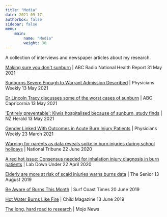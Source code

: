 ```yaml
---
title: "Media"
date: 2021-09-17
authorbox: false
sidebar: false
menu: 
    main: 
        name: "Media"
        weight: 30
---
```


A collection of interviews and newspaper articles about my research. 

[Making sure you don't sunburn](https://www.abc.net.au/radionational/programs/healthreport/making-sure-you-dont-sunburn/13364056) | ABC Radio National Health Report 31 May 2021

[Sunburns Severe Enough to Warrant Admission Described](https://www.physiciansweekly.com/sunburns-severe-enough-to-warrant-admission-described) | Physicians Weekly 13 May 2021

[Dr Lincoln Tracy discusses some of the worst cases of sunburn](https://drive.google.com/file/d/1ZcCZM_a2V67rzXaEJAcw68k7pheFcsu2/view) | ABC Capricornia 13 May 2021

['Entirely preventable': Kiwis hospitalised because of sunburn, study finds](https://www.nzherald.co.nz/nz/entirely-preventable-kiwis-hospitalised-because-of-sunburn-study-finds/6HTOWDVR7IU26X4SF4TM6QNJVA) | NZ Herald 13 May 2021

[Gender Linked With Outcomes in Acute Burn Injury Patients](https://www.physiciansweekly.com/gender-linked-with-outcomes-in-acute-burn-injury-patients) | Physicians Weekly 23 March 2021

[Warning for parents as data reveals spike in burn injuries during school holidays](https://www.nationaltribune.com.au/warning-for-parents-as-data-reveals-spike-in-burn-injuries-during-school-holidays/) | National Tribune 22 June 2020

[A red hot issue: Consensus needed for inhalation injury diagnosis in burn patients](https://labdownunder.com/a-red-hot-issue-consensus-needed-for-inhalation-injury-diagnosis-in-burn-patients) | Lab Down Under 22 April 2020

[Elderly are more at risk of scald injuries warns burns data](https://www.thesenior.com.au/story/6315473/shower-fall-left-80-year-old-with-serious-scald-burns) | The Senior 13 August 2019

[Be Aware of Burns This Month](https://timesnewsgroup.com.au/surfcoasttimes/living/be-aware-of-burns-this-month) | Surf Coast Times 20 June 2019

[Hot Water Burns Like Fire](https://www.childmags.com.au/hot-water-burns-like-fire) | Child Magazine 13 June 2019

[The long, hard road to research](https://www.mojonews.com.au/page/the-long-hard-road-to-research?amp=1) | Mojo News